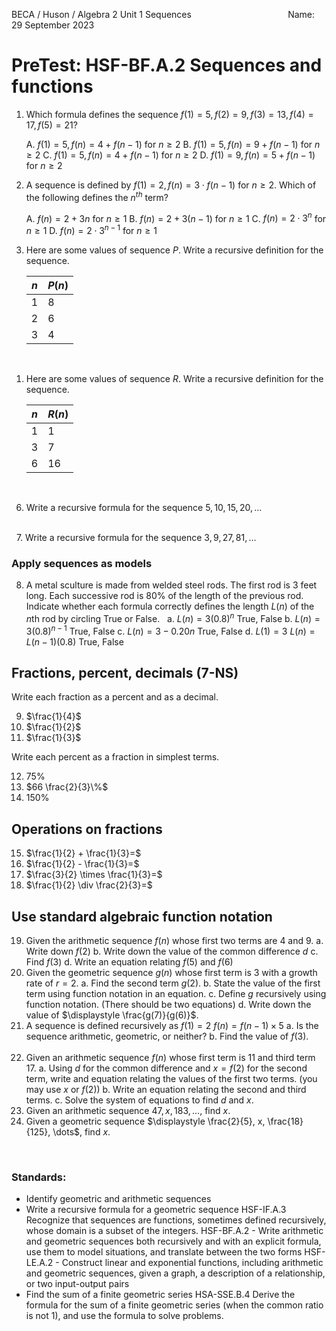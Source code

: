 BECA / Huson / Algebra 2 Unit 1 Sequences $\hspace{4cm}$ Name:
29 September 2023

# PreTest: HSF-BF.A.2 Sequences and functions

1. Which formula defines the sequence $f(1)=5, f(2)=9, f(3)=13, f(4)=17, f(5)=21$?

    A. $f(1)=5, f(n)= 4 + f(n-1)$ for $n\ge 2$
    B. $f(1)=5, f(n)= 9 + f(n-1)$ for $n\ge 2$
    C. $f(1)=5, f(n)= 4 + f(n-1)$ for $n\ge 2$
    D. $f(1)=9, f(n)= 5 + f(n-1)$ for $n\ge 2$
  &nbsp;
  &nbsp;

1. A sequence is defined by $f(1)=2, f(n)= 3 \cdot f(n-1)$ for $n\ge 2$. Which of the following defines the $n^{th}$ term?

    A. $f(n)= 2 + 3n$ for $n\ge 1$
    B. $f(n)= 2 + 3(n-1)$ for $n\ge 1$
    C. $f(n)= 2 \cdot 3^{n}$ for $n\ge 1$
    D. $f(n)= 2 \cdot 3^{n-1}$ for $n\ge 1$

1. Here are some values of sequence $P$. Write a recursive definition for the sequence.

    $n$ | $P(n)$
    --- | ---
    1 | 8
    2 | 6
    3 | 4

  &nbsp;
  &nbsp;
  &nbsp;
  &nbsp;
  &nbsp;

1. Here are some values of sequence $R$. Write a recursive definition for the sequence.

    $n$ | $R(n)$
    --- | ---
    1 | 1
    3 | 7
    6 | 16

  &nbsp;
  &nbsp;
  &nbsp;
  &nbsp;
  &nbsp;
  &nbsp;

6. Write a recursive formula for the sequence $5, 10, 15, 20, \dots$  
  &nbsp;
  &nbsp;

  &nbsp;
7. Write a recursive formula for the sequence $3, 9, 27, 81, \dots$
  &nbsp;
  &nbsp;
  &nbsp;
  &nbsp;
  &nbsp;
  &nbsp;
  &nbsp;
### Apply sequences as models

8. A metal sculture is made from welded steel rods. The first rod is 3 feet long. Each successive rod is 80% of the length of the previous rod. Indicate whether each formula correctly defines the length $L(n)$ of the $n$th rod by circling True or False.
  &nbsp;
  a. $L(n) = 3(0.8)^n$
  True, False
  b. $L(n) = 3(0.8)^{n-1}$
  True, False
  c. $L(n) = 3-0.20n$
  True, False
  d. $L(1) = 3$
  $L(n) = L(n-1)(0.8)$
  True, False

## Fractions, percent, decimals (7-NS)

Write each fraction as a percent and as a decimal.

9. $\frac{1}{4}$
  &nbsp;
  &nbsp;
10. $\frac{1}{2}$
  &nbsp;
  &nbsp;
11. $\frac{1}{3}$

Write each percent as a fraction in simplest terms.

12. 75%
  &nbsp;
13. $66 \frac{2}{3}\%$
  &nbsp;
14. 150%

## Operations on fractions

15. $\frac{1}{2} + \frac{1}{3}=$
  &nbsp;
16. $\frac{1}{2} - \frac{1}{3}=$
  &nbsp;
17. $\frac{3}{2} \times \frac{1}{3}=$
  &nbsp;
18. $\frac{1}{2} \div \frac{2}{3}=$

## Use standard algebraic function notation

19. Given the arithmetic sequence $f(n)$ whose first two terms are 4 and 9.
a. Write down $f(2)$
b. Write down the value of the common difference $d$
c. Find $f(3)$
d. Write an equation relating $f(5)$ and $f(6)$
  &nbsp;
  &nbsp;
  &nbsp;
  &nbsp;
20. Given the geometric sequence $g(n)$ whose first term is 3 with a growth rate of $r=2$.
a. Find the second term $g(2)$.
b. State the value of the first term using function notation in an equation.
c. Define $g$ recursively using function notation. (There should be two equations)
d. Write down the value of $\displaystyle \frac{g(7)}{g(6)}$.
  &nbsp;
  &nbsp;
  &nbsp;
  &nbsp;
21. A sequence is defined recursively as 
  $f(1)=2$ 
  $f(n)=f(n-1) \times 5$
a. Is the sequence arithmetic, geometric, or neither?
b. Find the value of $f(3)$.
  &nbsp;
  &nbsp;
  &nbsp;
  &nbsp;
22. Given an arithmetic sequence $f(n)$ whose first term is 11 and third term 17.
a. Using $d$ for the common difference and $x=f(2)$ for the second term, write and equation relating the values of the first two terms. (you may use $x$ or $f(2)$)
b. Write an equation relating the second and third terms.
c. Solve the system of equations to find $d$ and $x$.
  &nbsp;
  &nbsp;
  &nbsp;
  &nbsp;
23. Given an arithmetic sequence $47, x, 183, \dots$, find $x$.
  &nbsp;
  &nbsp;
  &nbsp;
  &nbsp;
24. Given a geometric sequence $\displaystyle \frac{2}{5}, x, \frac{18}{125}, \dots$, find $x$.

  &nbsp;
  &nbsp;
  &nbsp;
  &nbsp;
  &nbsp;
  &nbsp;
  &nbsp;
### Standards:

- Identify geometric and arithmetic sequences
- Write a recursive formula for a geometric sequence
  HSF-IF.A.3 Recognize that sequences are functions, sometimes defined recursively, whose domain is a subset of the integers.
  HSF-BF.A.2 - Write arithmetic and geometric sequences both recursively and with an explicit formula, use them to model situations, and translate between the two forms
  HSF-LE.A.2 - Construct linear and exponential functions, including arithmetic and geometric sequences, given a graph, a description of a relationship, or two input-output pairs
- Find the sum of a finite geometric series
  HSA-SSE.B.4 Derive the formula for the sum of a finite geometric series (when the common ratio is not 1), and use the formula to solve problems.
